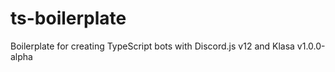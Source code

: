 # ts-boilerplate
Boilerplate for creating TypeScript bots with Discord.js v12 and Klasa v1.0.0-alpha
